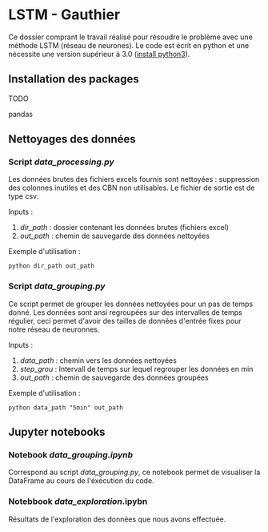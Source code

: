 # LSTM - Gauthier

Ce dossier comprant le travail réalisé pour résoudre le problème avec une méthode LSTM (réseau de neurones). Le code est écrit en python et une nécessite une version supérieur à 3.0 ([install python3](https://www.python.org/downloads/)).

## Installation des packages

TODO

pandas



## Nettoyages des données

### Script *data_processing.py* 

Les données brutes des fichiers excels fournis sont nettoyées : suppression des colonnes inutiles et des CBN non utilisables. Le fichier de sortie est de type csv.

Inputs : 

1. *dir_path* : dossier contenant les données brutes (fichiers excel)
2. *out_path* : chemin de sauvegarde des données nettoyées

Exemple d'utilisation :

`python dir_path out_path`

### Script *data_grouping.py* 

Ce script permet de grouper les données nettoyées pour un pas de temps donné. Les données sont ansi regroupées sur des intervalles de temps régulier, ceci permet d'avoir des tailles de données d'entrée fixes pour notre réseau de neuronnes.

Inputs : 

1. *data_path* : chemin vers les données nettoyées
2. *step_grou* : Intervall de temps sur lequel regrouper les données en min
3. *out_path* : chemin de sauvegarde des données groupées

Exemple d'utilisation :

`python data_path "5min" out_path`

## Jupyter notebooks

### Notebook *data_grouping.ipynb*

Correspond au script *data_grouping.py*, ce notebook permet de visualiser la DataFrame au cours de l'éxécution du code.

### Notebbook *data_exploration*.ipybn

Résultats de l'exploration des données que nous avons effectuée.





